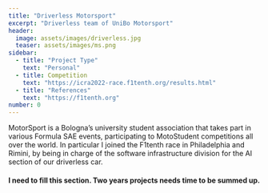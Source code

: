 ```yaml
---
title: "Driverless Motorsport"
excerpt: "Driverless team of UniBo Motorsport"
header:
  image: assets/images/driverless.jpg
  teaser: assets/images/ms.png
sidebar:
  - title: "Project Type"
    text: "Personal"
  - title: Competition
    text: "https://icra2022-race.f1tenth.org/results.html"
  - title: "References"
    text: "https://f1tenth.org"
number: 0
---
```


MotorSport is a Bologna’s university student association that takes part in various Formula SAE events, participating to MotoStudent competitions all over the world. In particular I joined the F1tenth race in Philadelphia and Rimini, by being in charge of the software infrastructure division for the AI section of our driverless car.

#### I need to fill this section. Two years projects needs time to be summed up.